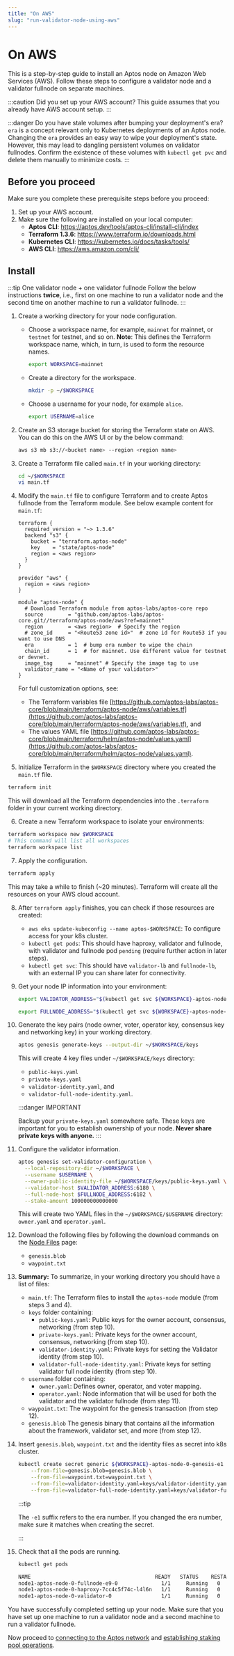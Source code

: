 ```yaml
---
title: "On AWS"
slug: "run-validator-node-using-aws"
---
```


# On AWS

This is a step-by-step guide to install an Aptos node on Amazon Web Services (AWS). Follow these steps to configure a validator node and a validator fullnode on separate machines.

:::caution Did you set up your AWS account?
This guide assumes that you already have AWS account setup.
:::

:::danger Do you have stale volumes after bumping your deployment's era?
`era` is a concept relevant only to Kubernetes deployments of an Aptos node. Changing the `era` provides an easy way to wipe your deployment's state. However, this may lead to dangling persistent volumes on validator fullnodes. Confirm the existence of these volumes with `kubectl get pvc` and delete them manually to minimize costs.
:::

## Before you proceed

Make sure you complete these prerequisite steps before you proceed:

1. Set up your AWS account.
2. Make sure the following are installed on your local computer:
   - **Aptos CLI**: https://aptos.dev/tools/aptos-cli/install-cli/index
   - **Terraform 1.3.6**: https://www.terraform.io/downloads.html
   - **Kubernetes CLI**: https://kubernetes.io/docs/tasks/tools/
   - **AWS CLI**: https://aws.amazon.com/cli/

## Install

:::tip One validator node + one validator fullnode
Follow the below instructions **twice**, i.e., first on one machine to run a validator node and the second time on another machine to run a validator fullnode.
:::

1. Create a working directory for your node configuration.

   - Choose a workspace name, for example, `mainnet` for mainnet, or `testnet` for testnet, and so on. **Note**: This defines the Terraform workspace name, which, in turn, is used to form the resource names.

     ```bash
     export WORKSPACE=mainnet
     ```

   - Create a directory for the workspace.

     ```bash
     mkdir -p ~/$WORKSPACE
     ```

   - Choose a username for your node, for example `alice`.

     ```bash
     export USERNAME=alice
     ```

2. Create an S3 storage bucket for storing the Terraform state on AWS. You can do this on the AWS UI or by the below command:

   ```bash
   aws s3 mb s3://<bucket name> --region <region name>
   ```

3. Create a Terraform file called `main.tf` in your working directory:

   ```bash
   cd ~/$WORKSPACE
   vi main.tf
   ```

4. Modify the `main.tf` file to configure Terraform and to create Aptos fullnode from the Terraform module. See below example content for `main.tf`:

   ```
   terraform {
     required_version = "~> 1.3.6"
     backend "s3" {
       bucket = "terraform.aptos-node"
       key    = "state/aptos-node"
       region = <aws region>
     }
   }

   provider "aws" {
     region = <aws region>
   }

   module "aptos-node" {
     # Download Terraform module from aptos-labs/aptos-core repo
     source        = "github.com/aptos-labs/aptos-core.git//terraform/aptos-node/aws?ref=mainnet"
     region        = <aws region>  # Specify the region
     # zone_id     = "<Route53 zone id>"  # zone id for Route53 if you want to use DNS
     era           = 1  # bump era number to wipe the chain
     chain_id      = 1  # for mainnet. Use different value for testnet or devnet.
     image_tag     = "mainnet" # Specify the image tag to use
     validator_name = "<Name of your validator>"
   }
   ```

   For full customization options, see:

   - The Terraform variables file [https://github.com/aptos-labs/aptos-core/blob/main/terraform/aptos-node/aws/variables.tf](https://github.com/aptos-labs/aptos-core/blob/main/terraform/aptos-node/aws/variables.tf), and
   - The values YAML file [https://github.com/aptos-labs/aptos-core/blob/main/terraform/helm/aptos-node/values.yaml](https://github.com/aptos-labs/aptos-core/blob/main/terraform/helm/aptos-node/values.yaml).

5. Initialize Terraform in the `$WORKSPACE` directory where you created the `main.tf` file.

```bash
terraform init
```

This will download all the Terraform dependencies into the `.terraform` folder in your current working directory.

6. Create a new Terraform workspace to isolate your environments:

```bash
terraform workspace new $WORKSPACE
# This command will list all workspaces
terraform workspace list
```

7. Apply the configuration.

```bash
terraform apply
```

This may take a while to finish (~20 minutes). Terraform will create all the resources on your AWS cloud account.

8. After `terraform apply` finishes, you can check if those resources are created:

   - `aws eks update-kubeconfig --name aptos-$WORKSPACE`: To configure access for your k8s cluster.
   - `kubectl get pods`: This should have haproxy, validator and fullnode, with validator and fullnode pod `pending` (require further action in later steps).
   - `kubectl get svc`: This should have `validator-lb` and `fullnode-lb`, with an external IP you can share later for connectivity.

9. Get your node IP information into your environment:

   ```bash
   export VALIDATOR_ADDRESS="$(kubectl get svc ${WORKSPACE}-aptos-node-0-validator-lb --output jsonpath='{.status.loadBalancer.ingress[0].hostname}')"

   export FULLNODE_ADDRESS="$(kubectl get svc ${WORKSPACE}-aptos-node-0-fullnode-lb --output jsonpath='{.status.loadBalancer.ingress[0].hostname}')"
   ```

10. Generate the key pairs (node owner, voter, operator key, consensus key and networking key) in your working directory.

    ```bash
    aptos genesis generate-keys --output-dir ~/$WORKSPACE/keys
    ```

    This will create 4 key files under `~/$WORKSPACE/keys` directory:

    - `public-keys.yaml`
    - `private-keys.yaml`
    - `validator-identity.yaml`, and
    - `validator-full-node-identity.yaml`.

    :::danger IMPORTANT

    Backup your `private-keys.yaml` somewhere safe. These keys are important for you to establish ownership of your node. **Never share private keys with anyone.**
    :::

11. Configure the validator information.

    ```bash
    aptos genesis set-validator-configuration \
      --local-repository-dir ~/$WORKSPACE \
      --username $USERNAME \
      --owner-public-identity-file ~/$WORKSPACE/keys/public-keys.yaml \
      --validator-host $VALIDATOR_ADDRESS:6180 \
      --full-node-host $FULLNODE_ADDRESS:6182 \
      --stake-amount 100000000000000

    ```

    This will create two YAML files in the `~/$WORKSPACE/$USERNAME` directory: `owner.yaml` and `operator.yaml`.

12. Download the following files by following the download commands on the [Node Files](../../../node-files-all-networks/node-files.md) page:

    - `genesis.blob`
    - `waypoint.txt`

13. **Summary:** To summarize, in your working directory you should have a list of files:

    - `main.tf`: The Terraform files to install the `aptos-node` module (from steps 3 and 4).
    - `keys` folder containing:
      - `public-keys.yaml`: Public keys for the owner account, consensus, networking (from step 10).
      - `private-keys.yaml`: Private keys for the owner account, consensus, networking (from step 10).
      - `validator-identity.yaml`: Private keys for setting the Validator identity (from step 10).
      - `validator-full-node-identity.yaml`: Private keys for setting validator full node identity (from step 10).
    - `username` folder containing:
      - `owner.yaml`: Defines owner, operator, and voter mapping.
      - `operator.yaml`: Node information that will be used for both the validator and the validator fullnode (from step 11).
    - `waypoint.txt`: The waypoint for the genesis transaction (from step 12).
    - `genesis.blob` The genesis binary that contains all the information about the framework, validator set, and more (from step 12).

14. Insert `genesis.blob`, `waypoint.txt` and the identity files as secret into k8s cluster.

    ```bash
    kubectl create secret generic ${WORKSPACE}-aptos-node-0-genesis-e1 \
        --from-file=genesis.blob=genesis.blob \
        --from-file=waypoint.txt=waypoint.txt \
        --from-file=validator-identity.yaml=keys/validator-identity.yaml \
        --from-file=validator-full-node-identity.yaml=keys/validator-full-node-identity.yaml
    ```

    :::tip

    The `-e1` suffix refers to the era number. If you changed the era number, make sure it matches when creating the secret.

    :::

15. Check that all the pods are running.

    ```bash
    kubectl get pods

    NAME                                        READY   STATUS    RESTARTS   AGE
    node1-aptos-node-0-fullnode-e9-0              1/1     Running   0          4h31m
    node1-aptos-node-0-haproxy-7cc4c5f74c-l4l6n   1/1     Running   0          4h40m
    node1-aptos-node-0-validator-0                1/1     Running   0          4h30m
    ```

You have successfully completed setting up your node. Make sure that you have set up one machine to run a validator node and a second machine to run a validator fullnode.

Now proceed to [connecting to the Aptos network](../connect-to-aptos-network.md) and [establishing staking pool operations](../staking-pool-operations.md).
